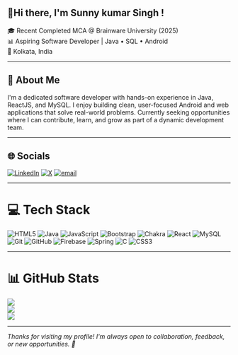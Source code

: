 ## 👋Hi there, I'm Sunny kumar Singh !
🎓 Recent Completed MCA @ Brainware University (2025)  
📊 Aspiring Software Developer | Java • SQL • Android <br>
📍 Kolkata, India


---


## 🚀 About Me 
I'm a dedicated software developer with hands-on experience in Java, ReactJS, and MySQL. I enjoy building clean, user-focused Android and web applications that solve real-world problems. Currently seeking opportunities where I can contribute, learn, and grow as part of a dynamic development team.


---


## 🌐 Socials
[![LinkedIn](https://img.shields.io/badge/LinkedIn-%230077B5.svg?logo=linkedin&logoColor=white)](https://www.linkedin.com/in/sunnykumarsingh045/) [![X](https://img.shields.io/badge/X-black.svg?logo=X&logoColor=white)](https://x.com/justsunnyyyyy) [![email](https://img.shields.io/badge/Email-D14836?logo=gmail&logoColor=white)](sunnykumarsingh045@gmail.com) 


---


# 💻 Tech Stack
![HTML5](https://img.shields.io/badge/html5-%23E34F26.svg?style=for-the-badge&logo=html5&logoColor=white) ![Java](https://img.shields.io/badge/java-%23ED8B00.svg?style=for-the-badge&logo=openjdk&logoColor=white) ![JavaScript](https://img.shields.io/badge/javascript-%23323330.svg?style=for-the-badge&logo=javascript&logoColor=%23F7DF1E) ![Bootstrap](https://img.shields.io/badge/bootstrap-%238511FA.svg?style=for-the-badge&logo=bootstrap&logoColor=white) ![Chakra](https://img.shields.io/badge/chakra-%234ED1C5.svg?style=for-the-badge&logo=chakraui&logoColor=white) ![React](https://img.shields.io/badge/react-%2320232a.svg?style=for-the-badge&logo=react&logoColor=%2361DAFB) ![MySQL](https://img.shields.io/badge/mysql-4479A1.svg?style=for-the-badge&logo=mysql&logoColor=white) ![Git](https://img.shields.io/badge/git-%23F05033.svg?style=for-the-badge&logo=git&logoColor=white) ![GitHub](https://img.shields.io/badge/github-%23121011.svg?style=for-the-badge&logo=github&logoColor=white) ![Firebase](https://img.shields.io/badge/firebase-a08021?style=for-the-badge&logo=firebase&logoColor=ffcd34) ![Spring](https://img.shields.io/badge/spring-%236DB33F.svg?style=for-the-badge&logo=spring&logoColor=white) ![C](https://img.shields.io/badge/c-%2300599C.svg?style=for-the-badge&logo=c&logoColor=white) ![CSS3](https://img.shields.io/badge/css3-%231572B6.svg?style=for-the-badge&logo=css3&logoColor=white)


---


# 📊 GitHub Stats
![](https://github-readme-stats.vercel.app/api?username=sunnykumar-singh&theme=merko&hide_border=false&include_all_commits=false&count_private=false)<br/>
![](https://nirzak-streak-stats.vercel.app/?user=sunnykumar-singh&theme=merko&hide_border=false)<br/>
![](https://github-readme-stats.vercel.app/api/top-langs/?username=sunnykumar-singh&theme=merko&hide_border=false&include_all_commits=false&count_private=false&layout=compact)


---


*Thanks for visiting my profile! I'm always open to collaboration, feedback, or new opportunities. 🚀*
<!--[![](https://visitcount.itsvg.in/api?id=sunnykumar-singh&icon=1&color=1)](https://visitcount.itsvg.in) -->

<!-- Proudly created with GPRM ( https://gprm.itsvg.in ) -->





